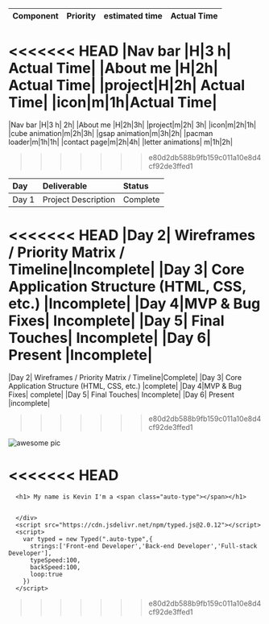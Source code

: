 |Component|Priority|estimated time| Actual Time|
|:--------|:-------|:-------------|:-----------|
<<<<<<< HEAD
|Nav bar |H|3 h| Actual Time|
|About me |H|2h| Actual Time|
|project|H|2h| Actual Time|
|icon|m|1h|Actual Time|
=======
|Nav bar |H|3 h| 2h|
|About me |H|2h|3h|
|project|m|2h| 3h|
|icon|m|2h|1h|
|cube animation|m|2h|3h|
|gsap animation|m|3h|2h|
|pacman loader|m|1h|1h|
|contact page|m|2h|4h|
|letter animations| m|1h|2h|

>>>>>>> e80d2db588b9fb159c011a10e8d4cf92de3ffed1

|Day|	Deliverable|Status|
|:--|:-----------|:-----|
|Day 1|	Project Description|	Complete|
<<<<<<< HEAD
|Day 2|	Wireframes / Priority Matrix / Timeline|Incomplete|
|Day 3|	Core Application Structure (HTML, CSS, etc.)	|Incomplete|
|Day 4|MVP & Bug Fixes|	Incomplete|
|Day 5|	Final Touches|	Incomplete|
|Day 6|	Present	|Incomplete|
=======
|Day 2|	Wireframes / Priority Matrix / Timeline|Complete|
|Day 3|	Core Application Structure (HTML, CSS, etc.)	|complete|
|Day 4|MVP & Bug Fixes|	complete|
|Day 5|	Final Touches|	Incomplete|
|Day 6|	Present	|incomplete|
>>>>>>> e80d2db588b9fb159c011a10e8d4cf92de3ffed1





![awesome pic](https://s3.amazonaws.com/assets.mockflow.com/app/wireframepro/company/Cc2441dcd041e4e3b870bb2d2a350f450/projects/MY7K6gHeoob/pages/aacab7f25d68469686be58e7590b08dd/image/aacab7f25d68469686be58e7590b08dd.png?1664494690386)



<<<<<<< HEAD
=======
      <h1> My name is Kevin I'm a <span class="auto-type"></span></h1>
      
        
      </div>
      <script src="https://cdn.jsdelivr.net/npm/typed.js@2.0.12"></script>
      <script>
        var typed = new Typed(".auto-type",{
          strings:['Front-end Developer','Back-end Developer','Full-stack Developer'],
          typeSpeed:100,
          backSpeed:100,
          loop:true
        })
      </script>
>>>>>>> e80d2db588b9fb159c011a10e8d4cf92de3ffed1
